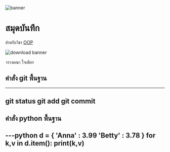 ![banner](https://picsum.photos/800/250)

# สมุดบันทึก

สำหรับวิชา [OOP](https://ibounet.github.io)

![download banner](.banner.jpg)

วรางคณา ใจเพียร

## คำสั่ง git พื้นฐาน
---

git status
git add
git commit 
---

## คำสั่ง python พื้นฐาน
---python 
d = { 'Anna' : 3.99 'Betty' : 3.78 }
for k,v in d.item():
  print(k,v)
---
